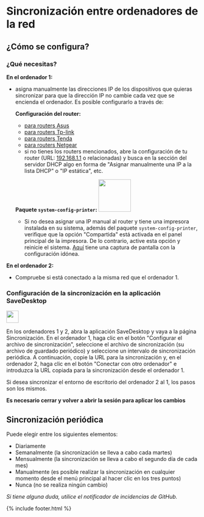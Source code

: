 # Sincronización entre ordenadores de la red
## ¿Cómo se configura?
### ¿Qué necesitas?
**En el ordenador 1:**
- asigna manualmente las direcciones IP de los dispositivos que quieras sincronizar para que la dirección IP no cambie cada vez que se encienda el ordenador. Es posible configurarlo a través de:

  **Configuración del router:**
  - [para routers Asus](https://www.asus.com/support/FAQ/1000906/)
  - [para routers Tp-link](https://www.tp-link.com/us/support/faq/170/)
  - [para routers Tenda](https://www.tendacn.com/faq/3264.html)
  - [para routers Netgear](https://kb.netgear.com/25722/How-do-I-reserve-an-IP-address-on-my-NETGEAR-router)
  - si no tienes los routers mencionados, abre la configuración de tu router (URL: [192.168.1.1](http://192.168.1.1) o relacionadas) y busca en la sección del servidor DHCP algo en forma de "Asignar manualmente una IP a la lista DHCP" o "IP estática", etc.

  **Paquete `system-config-printer`:** <img src="https://github.com/vikdevelop/SaveDesktop/assets/83600218/ff4e742d-07e2-453f-8ace-b51b4f52d1dd" width="85">
  - Si no desea asignar una IP manual al router y tiene una impresora instalada en su sistema, además del paquete `system-config-printer`, verifique que la opción "Compartida" está activada en el panel principal de la impresora. De lo contrario, active esta opción y reinicie el sistema. [Aquí](https://raw.githubusercontent.com/BennyBeat/SaveDesktop/1602010b7ef88f3fb0eb1010af33571f0c548eb3/translations/wiki/es-Printer.png) tiene una captura de pantalla con la configuración idónea.

**En el ordenador 2:**
- Compruebe si está conectado a la misma red que el ordenador 1.

### Configuración de la sincronización en la aplicación SaveDesktop
<a href="https://www.youtube.com/watch?v=QccFR06oyXk"><img src="https://github.com/vikdevelop/SaveDesktop/assets/83600218/a4f8da24-7183-49e1-9a58-82092a42f124" height="32"></a>

En los ordenadores 1 y 2, abra la aplicación SaveDesktop y vaya a la página Sincronización. En el ordenador 1, haga clic en el botón "Configurar el archivo de sincronización", seleccione el archivo de sincronización (su archivo de guardado periódico) y seleccione un intervalo de sincronización periódica. A continuación, copie la URL para la sincronización y, en el ordenador 2, haga clic en el botón "Conectar con otro ordenador" e introduzca la URL copiada para la sincronización desde el ordenador 1.

Si desea sincronizar el entorno de escritorio del ordenador 2 al 1, los pasos son los mismos.

**Es necesario cerrar y volver a abrir la sesión para aplicar los cambios**

## Sincronización periódica
Puede elegir entre los siguientes elementos:
- Diariamente
- Semanalmente (la sincronización se lleva a cabo cada martes)
- Mensualmente (la sincronización se lleva a cabo el segundo día de cada mes)
- Manualmente (es posible realizar la sincronización en cualquier momento desde el menú principal al hacer clic en los tres puntos)
- Nunca (no se realiza ningún cambio)

_Si tiene alguna duda, utilice el notificador de incidencias de GitHub._

{% include footer.html %}
